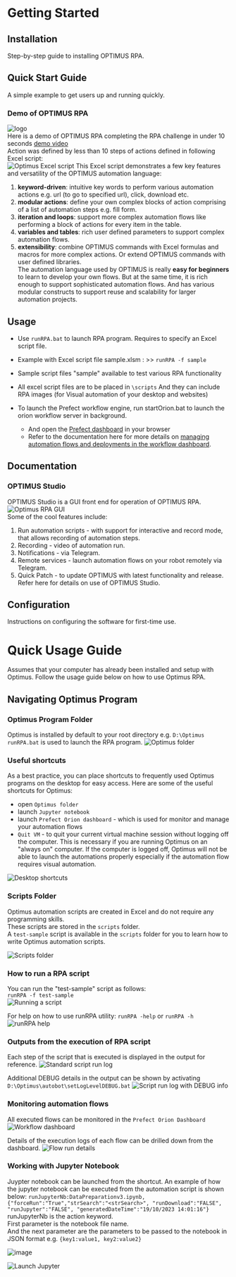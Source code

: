 # Getting Started  
## Installation
Step-by-step guide to installing OPTIMUS RPA.    
## Quick Start Guide  
A simple example to get users up and running quickly.  
### Demo of OPTIMUS RPA  
![logo](https://user-images.githubusercontent.com/115925194/210501100-910d4f94-10cd-428a-980a-c2984a7ed739.png)  
Here is a demo of OPTIMUS RPA completing the RPA challenge in under 10 seconds [demo video](https://www.youtube.com/watch?v=BWfCpwz76io)   
Action was defined by less than 10 steps of actions defined in following Excel script:  
![Optimus Excel script](https://github.com/user-attachments/assets/977200e5-bb31-4d04-9d12-d8955d15f1a0)
This Excel script demonstrates a few key features and versatility of the OPTIMUS automation language:  
1. **keyword-driven**: intuitive key words to perform various automation actions e.g. url (to go to specified url), click, download etc.  
2. **modular actions**: define your own complex blocks of action comprising of a list of automation steps e.g. fill form.  
3. **iteration and loops**: support more complex automation flows like performing a block of actions for every item in the table.  
4. **variables and tables**: rich user defined parameters to support complex automation flows.
5. **extensibility**:  combine OPTIMUS commands with Excel formulas and macros for more complex actions. Or extend OPTIMUS commands with user defined libraries.  
The automation language used by OPTIMUS is really **easy for beginners** to learn to develop your own flows.  But at the same time, it is rich enough to support sophisticated automation flows.  And has various modular constructs to support reuse and scalability for larger automation projects.  

## Usage
- Use `runRPA.bat` to launch RPA program.  Requires to specify an Excel script file.
- Example with Excel script file sample.xlsm :   >> `runRPA -f sample`  
- Sample script files "sample" available to test various RPA functionality
- All excel script files are to be placed in `\scripts`
    And they can include RPA images (for Visual automation of your desktop and websites)

- To launch the Prefect workflow engine, run startOrion.bat to launch the orion workflow server in background.
  - And open the [Prefect dashboard](http://127.0.0.1:4200) in your browser
  - Refer to the documentation here for more details on [managing automation flows and deployments in the workflow dashboard](./docs/ORCHESTRATION.md).

## Documentation
### OPTIMUS Studio
OPTIMUS Studio is a GUI front end for operation of OPTIMUS RPA.  
![Optimus RPA GUI](https://github.com/user-attachments/assets/8d6571ea-bee5-4a8b-8857-da885df14948)  
Some of the cool features include:  
1. Run automation scripts - with support for interactive and record mode, that allows recording of automation steps.  
2. Recording - video of automation run.
3. Notifications - via Telegram.
4. Remote services - launch automation flows on your robot remotely via Telegram.
5. Quick Patch - to update OPTIMUS with latest functionality and release.  
Refer here for details on use of OPTIMUS Studio.  


## Configuration  
Instructions on configuring the software for first-time use.  




# Quick Usage Guide
Assumes that your computer has already been installed and setup with Optimus.
Follow the usage guide below on how to use Optimus RPA.

## Navigating Optimus Program

### Optimus Program Folder
Optimus is installed by default to your root directory e.g. `D:\Optimus`  
`runRPA.bat` is used to launch the RPA program.
![Optimus folder](https://github.com/ray-oh/Optimus/assets/115925194/04de44d5-d496-4e1c-b2a7-21ea4968ba6d)

### Useful shortcuts
As a best practice, you can place shortcuts to frequently used Optimus programs on the desktop for easy access.  Here are some of the useful shortcuts for Optimus:
- open `Optimus folder`
- launch `Jupyter notebook`
- launch `Prefect Orion dashboard` - which is used for monitor and manage your automation flows
- `Quit VM` - to quit your current virtual machine session without logging off the computer. This is necessary if you are running Optimus on an "always on" computer.
  If the computer is logged off, Optimus will not be able to launch the automations properly especially if the automation flow requires visual automation.

![Desktop shortcuts](https://github.com/ray-oh/Optimus/assets/115925194/526682f0-7dd9-43b9-8845-a12c19f48222)

### Scripts Folder
Optimus automation scripts are created in Excel and do not require any programming skills.  
These scripts are stored in the `scripts` folder.  
A `test-sample` script is available in the `scripts` folder for you to learn how to write Optimus automation scripts.

![Scripts folder](https://github.com/ray-oh/Optimus/assets/115925194/23cf3b34-307b-453c-b6b5-521934a973d7)

### How to run a RPA script
You can run the "test-sample" script as follows:  
`runRPA -f test-sample`  
![Running a script](https://github.com/ray-oh/Optimus/assets/115925194/8239b111-d2e8-4c23-b517-288f329a8fe5)

For help on how to use runRPA utility: `runRPA -help` or `runRPA -h`
![runRPA help](https://github.com/ray-oh/Optimus/assets/115925194/b381cde0-4ec8-491e-b809-c7faf63bc127)

### Outputs from the execution of RPA script
Each step of the script that is executed is displayed in the output for reference.
![Standard script run log](https://github.com/ray-oh/Optimus/assets/115925194/5d41acbb-1c68-4d90-8746-782f2417f56e)

Additional DEBUG details in the output can be shown by activating `D:\Optimus\autobot\setLogLevelDEBUG.bat`
![Script run log with DEBUG info](https://github.com/ray-oh/Optimus/assets/115925194/1d046b31-6719-4b99-a0da-d9cec6ed68ef)

### Monitoring automation flows
All executed flows can be monitored in the `Prefect Orion Dashboard`
![Workflow dashboard](https://github.com/ray-oh/Optimus/assets/115925194/446396b7-05d9-4cdb-bdd0-4bac404e7c59)

Details of the execution logs of each flow can be drilled down from the dashboard.
![Flow run details](https://github.com/ray-oh/Optimus/assets/115925194/96a7029d-f0c4-4206-a3a8-e462607d1e93)

### Working with Jupyter Notebook
Juypter notebook can be launched from the shortcut.
An example of how the jupyter notebook can be executed from the automation script is shown below:
`runJupyterNb:DataPreparationv3.ipynb, {"forceRun":"True","strSearch":"<strSearch>", "runDownload":"FALSE", "runJupyter":"FALSE", "generatedDateTime":"19/10/2023 14:01:16"}`  
runJupyterNb is the action keyword.  
First parameter is the notebook file name.  
And the next parameter are the parameters to be passed to the notebook in JSON format e.g.  `{key1:value1, key2:value2}`

![image](https://github.com/ray-oh/Optimus/assets/115925194/c27fd5c6-4d5d-4e38-a14a-1f8efafcbbd6)

![Launch Jupyter](https://github.com/ray-oh/Optimus/assets/115925194/723a5a0f-a211-4653-a25b-a94329d427e5)



